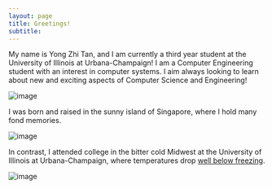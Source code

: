 ```yaml
---
layout: page
title: Greetings!
subtitle: 
---
```


My name is Yong Zhi Tan, and I am currently a third year student at the University of Illinois at Urbana-Champaign! I am a Computer Engineering student with an interest in computer systems. I aim always looking to learn about new and exciting aspects of Computer Science and Engineering!

![image](/website/assets/img/me.jpg "Title")

I was born and raised in the sunny island of Singapore, where I hold many fond memories.  

![image](/website/assets/img/singapore.jpg "Title")

In contrast, I attended college in the bitter cold Midwest at the University of Illinois at Urbana-Champaign, where temperatures drop [well below freezing](https://www.weather.gov/lot/RecordColdJan2019#:~:text=The%20coldest%20temperature%20in%20Chicago,31%C2%B0%20on%20January%2031).

![image](/website/assets/img/cold.jpg "Title")
